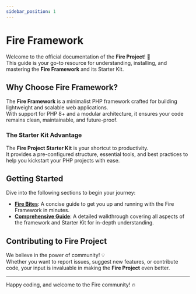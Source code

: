 ```yaml
---
sidebar_position: 1
---
```


# Fire Framework

Welcome to the official documentation of the **Fire Project**! 🚀  
This guide is your go-to resource for understanding, installing, and mastering the **Fire Framework** and its Starter Kit.

## Why Choose Fire Framework?

The **Fire Framework** is a minimalist PHP framework crafted for building lightweight and scalable web applications.  
With support for PHP 8+ and a modular architecture, it ensures your code remains clean, maintainable, and future-proof.

### The Starter Kit Advantage

The **Fire Project Starter Kit** is your shortcut to productivity.  
It provides a pre-configured structure, essential tools, and best practices to help you kickstart your PHP projects with ease.

## Getting Started

Dive into the following sections to begin your journey:

- [**Fire Bites**](bites/introduction.md): A concise guide to get you up and running with the Fire Framework in minutes.
- [**Comprehensive Guide**](guide/introduction.md): A detailed walkthrough covering all aspects of the framework and Starter Kit for in-depth understanding.

## Contributing to Fire Project

We believe in the power of community! 💡  
Whether you want to report issues, suggest new features, or contribute code, your input is invaluable in making the **Fire Project** even better.

---

Happy coding, and welcome to the Fire community! 🔥
